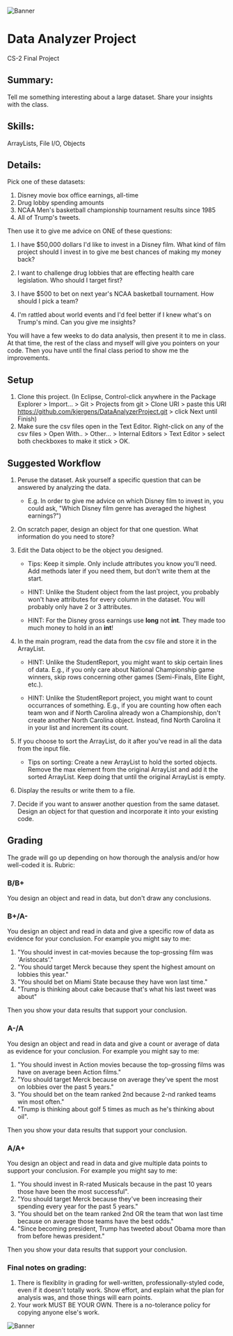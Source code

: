 ![Banner](https://kjergens.github.io/DataAnalyzerProject/data-analytics.png)

# Data Analyzer Project
CS-2 Final Project

## Summary: 
Tell me something interesting about a large dataset. Share your insights with the class.

## Skills:
ArrayLists, File I/O, Objects

## Details:
Pick one of these datasets:

1. Disney movie box office earnings, all-time
2. Drug lobby spending amounts
3. NCAA Men's basketball championship tournament results since 1985
4. All of Trump's tweets.

Then use it to give me advice on ONE of these questions:

1. I have $50,000 dollars I'd like to invest in a Disney film. What kind of film project should I invest in to give me best chances of making my money back?

2. I want to challenge drug lobbies that are effecting health care legislation. Who should I target first?

3. I have $500 to bet on next year's NCAA basketball tournament. How should I pick a team? 

4. I'm rattled about world events and I'd feel better if I knew what's on Trump's mind. Can you give me insights? 

You will have a few weeks to do data analysis, then present it to me in class. At that time, the rest of the class and myself will give you pointers on your code. Then you have until the final class period to show me the improvements.

## Setup
1. Clone this project. (In Eclipse, Control-click anywhere in the Package Explorer > Import... > Git > Projects from git > Clone URI > paste this URI https://github.com/kjergens/DataAnalyzerProject.git > click Next until Finish)
2. Make sure the csv files open in the Text Editor. Right-click on any of the csv files > Open With.. > Other... > Internal Editors > Text Editor > select both checkboxes to make it stick > OK.

## Suggested Workflow
1. Peruse the dataset. Ask yourself a specific question that can be answered by analyzing the data. 
	- E.g. In order to give me advice on which Disney film to invest in, you could ask, "Which Disney film genre has averaged the highest earnings?") 

2. On scratch paper, design an object for that one question. What information do you need to store?
  
3. Edit the Data object to be the object you designed. 

	- Tips: Keep it simple. Only include attributes you know you'll need. Add methods later if you need them, but don't write them at the start.
	
	- HINT: Unlike the Student object from the last project, you probably won't have attributes for every column in the dataset. You will probably only have 2 or 3 attributes.
	
	- HINT: For the Disney gross earnings use <b>long</b> not <b>int</b>. They made too much money to hold in an <b>int</b>!

4. In the main program, read the data from the csv file and store it in the ArrayList.

	- HINT: Unlike the StudentReport, you might want to skip certain lines of data. E.g., if you only care about National Championship game winners, skip rows concerning other games (Semi-Finals, Elite Eight, etc.).
	
	- HINT: Unlike the StudentReport project, you might want to count occurrances of something. E.g., if you are counting how often each team won and if North Carolina already won a Championship, don't create another North Carolina object. Instead, find North Carolina it in your list and increment its count.
  
5. If you choose to sort the ArrayList, do it after you've read in all the data from the input file. 

	- Tips on sorting: Create a new ArrayList to hold the sorted objects. Remove the max element from the original ArrayList and add it the sorted ArrayList. Keep doing that until the original ArrayList is empty.
  
6. Display the results or write them to a file.
  
7. Decide if you want to answer another question from the same dataset. Design an object for that question and incorporate it into your existing code.

## Grading
The grade will go up depending on how thorough the analysis and/or how well-coded it is. Rubric:

### B/B+
You design an object and read in data, but don't draw any conclusions.

### B+/A- 
You design an object and read in data and give a specific row of data as evidence for your conclusion. For example you might say to me:

1. "You should invest in cat-movies because the top-grossing film was 'Aristocats'."
2. "You should target Merck because they spent the highest amount on lobbies this year."
3. "You should bet on Miami State because they have won last time."
4. "Trump is thinking about cake because that's what his last tweet was about"

Then you show your data results that support your conclusion. 

### A-/A 
You design an object and read in data and give a count or average of data as evidence for your conclusion. For example you might say to me:

1. "You should invest in Action movies because the top-grossing films was have on average been Action films."
2. "You should target Merck because on average they've spent the most on lobbies over the past 5 years."
3. "You should bet on the team ranked 2nd because 2-nd ranked teams win most often."
4. "Trump is thinking about golf 5 times as much as he's thinking about oil".

Then you show your data results that support your conclusion. 

	
### A/A+
You design an object and read in data and give multiple data points to support your conclusion. For example you might say to me:

1. "You should invest in R-rated Musicals because in the past 10 years those have been the most successful".
2. "You should target Merck because they've been increasing their spending every year for the past 5 years."
3. "You should bet on the team ranked 2nd OR the team that won last time because on average those teams have the best odds."
4. "Since becoming president, Trump has tweeted about Obama more than from before hewas president."

Then you show your data results that support your conclusion. 


### Final notes on grading:
1. There is flexiblity in grading for well-written, professionally-styled code, even if it doesn't totally work. Show effort, and explain what the plan for analysis was, and those things will earn points.
2. Your work MUST BE YOUR OWN. There is a no-tolerance policy for copying anyone else's work. 
   
![Banner](https://kjergens.github.io/DataAnalyzerProject/data-analytics.png)
